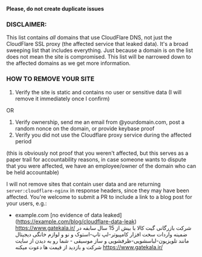 **Please, do not create duplicate issues**

### DISCLAIMER:
This list contains *all* domains that use CloudFlare DNS, not just the CloudFlare SSL proxy (the affected service that leaked data).
It's a broad sweeping list that includes everything.  Just because a domain is on the list does not mean the site is compromised.
This list will be narrowed down to the affected domains as we get more information.


### HOW TO REMOVE YOUR SITE
1. Verify the site is static and contains no user or sensitive data (I will remove it immediately once I confirm)  

OR  

1. Verify ownership, send me an email from @yourdomain.com, post a random nonce on the domain, or provide keybase proof
2. Verify you did not use the Cloudflare proxy service during the affected period 

(this is obviously not proof that you weren't affected, but this serves as a paper trail for accountability reasons, in case
someone wants to dispute that you were affected, we have an employee/owner of the domain who can be held accountable)

I will not remove sites that contain user data and are returning `server:cloudflare-nginx` in response headers, since they may have been affected.
You're welcome to submit a PR to include a link to a blog post for your users, e.g.:

- example.com \[no evidence of data leaked](https://example.com/blog/cloudflare-data-leak)
https://www.gatekala.ir/
شرکت بازرگانی گیت کالا با بیش از 15 سال سابقه در ضمینه واردات سخت افزار کامپیوتر-لپ تاپ-استوک و نو  و لوازم خانگی دیجیتال مانند تلویزیون-لباسشویی-ظرفشویی و ساز موسیقی - شما رو به دیدن از  سایت شرکت و بازدید از قیمت ها دعوت میکنه
https://www.gatekala.ir/
